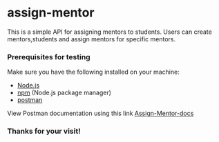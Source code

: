 # assign-mentor

This is a simple API for assigning mentors to students. Users can create mentors,students and assign mentors for specific mentors.

### Prerequisites for testing

Make sure you have the following installed on your machine:

- [Node.js](https://nodejs.org/)
- [npm](https://www.npmjs.com/) (Node.js package manager)
- [postman](https://www.postman.com/)

View Postman documentation using this link [Assign-Mentor-docs](https://documenter.getpostman.com/view/26843044/2s9YRCWWU9)

### Thanks for your visit!

